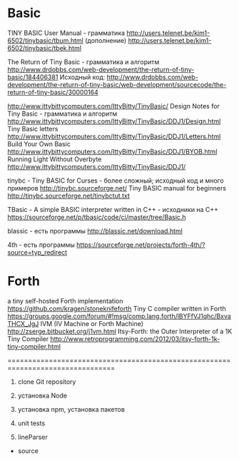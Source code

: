 # Basic

TINY BASIC User Manual - грамматика
http://users.telenet.be/kim1-6502/tinybasic/tbum.html
(дополнение)
http://users.telenet.be/kim1-6502/tinybasic/tbek.html

The Return of Tiny Basic - грамматика и алгоритм 
http://www.drdobbs.com/web-development/the-return-of-tiny-basic/184406381
Исходный код:
http://www.drdobbs.com/web-development/the-return-of-tiny-basic/web-development/sourcecode/the-return-of-tiny-basic/30000164

http://www.ittybittycomputers.com/IttyBitty/TinyBasic/
Design Notes for Tiny Basic - грамматика и алгоритм 
http://www.ittybittycomputers.com/IttyBitty/TinyBasic/DDJ1/Design.html
Tiny Basic letters
http://www.ittybittycomputers.com/IttyBitty/TinyBasic/DDJ1/Letters.html
Build Your Own Basic
http://www.ittybittycomputers.com/IttyBitty/TinyBasic/DDJ1/BYOB.html
Running Light Without Overbyte
http://www.ittybittycomputers.com/IttyBitty/TinyBasic/DDJ1/


tinybc - Tiny BASIC for Curses - более сложный; исходный код и много примеров
http://tinybc.sourceforge.net/
Tiny BASIC manual for beginners
http://tinybc.sourceforge.net/tinybctut.txt

TBasic - A simple BASIC interpreter written in C++ - исходники на C++
https://sourceforge.net/p/tbasic/code/ci/master/tree/Basic.h

blassic - есть программы
http://blassic.net/download.html

4th - есть программы
https://sourceforge.net/projects/forth-4th/?source=typ_redirect


# Forth
a tiny self-hosted Forth implementation
https://github.com/kragen/stoneknifeforth
Tiny C compiler written in Forth
https://groups.google.com/forum/#!msg/comp.lang.forth/lBYFfVJ1qhc/BxvaTHCX_JgJ
IVM (IV Machine or Forth Machine)
http://zserge.bitbucket.org/j1vm.html
Itsy-Forth: the Outer Interpreter of a 1K Tiny Compiler
http://www.retroprogramming.com/2012/03/itsy-forth-1k-tiny-compiler.html

================================================================================

1. clone Git repository
2. установка Node
3. установка npm, установка пакетов
4. unit tests

1. lineParser
- source





